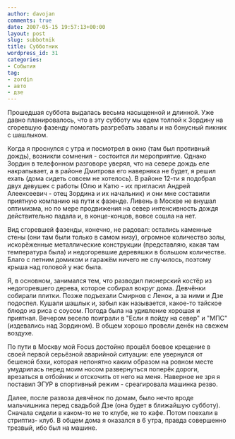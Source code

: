 ```yaml
---
author: davojan
comments: true
date: 2007-05-15 19:57:13+00:00
layout: post
slug: subbotnik
title: Субботник
wordpress_id: 31
categories:
- События
tag:
- zordin
- авто
- дзе
---
```


Прошедшая суббота выдалась весьма насыщенной и длинной. Уже давно планировалось, что в эту субботу
мы едем толпой к Зордину на сгоревшую фазенду помогать разгребать завалы и на бонусный пикник с
шашлыком.

Когда я проснулся с утра и посмотрел в окно (там был противный дождь), возникли сомнения -
состоится ли мероприятие. Однако Зордин в телефонном разговоре уверял, что на севере дождь еле
накрапывает, а в районе Дмитрова его наверняка не будет, я решил ехать (дома сидеть совсем не
хотелось). В районе 12-ти я подобрал двух девушек с работы (Олю и Катю - их пригласил Андрей
Алеексеевич - отец Зордина и их начальник) и они мне составили приятную компанию на пути к фазенде.
Ливень в Москве не внушал оптимизма, но по мере продвижения на север интенсивность дождя
действительно падала и, в конце-концов, вовсе сошла на нет.

Вид сгоревшей фазенды, конечно, не радовал: остались каменные стены (они там были только в самом
низу), огромное количество золы, искорёженные металлические конструкции (представляю, какая там
температура была) и недогоревшие деревяшки в большом количестве. Благо с летним домиком и гаражём
ничего не случилось, поэтому крыша над головой у нас была.

Я, в основном, занимался тем, что разводил пионерский костёр из недогоревшего дерева, которое
собирал вокруг дома. Девчёнки собирали плитки. Позже подъехали Смирнов с Ленок, а за ними и Дзе
подоспел. Кушали шашлык и, забыл как называется, какое-то тайское блюдо из риса с соусом. Погода
была на удивление хорошая и приятная. Вечером весело поиграли в "Если я пойду на север" и "МПС"
(издевались над Зордином). В общем хорошо провели денёк на свежем воздухе.

По пути в Москву мой Focus достойно прошёл боевое крещение в своей первой серьёзной аварийной
ситуации: еле увернулся от бешеной бэхи, которая непонятно каким образом на ровном месте умудрилась
перед моим носом развернуться поперёк дороги, врезаться в отбойник и отскочить от него на меня.
Наверное не зря я поставил ЭГУР в спортивный режим - среагировала машинка резво.

Далее, после развоза девчёнок по домам, было  нечто вроде мальчишника перед свадьбой Дзе (она будет
в ближайшую субботу). Сначала сидели в каком-то не то клубе, не то кафе. Потом поехали в стриптиз-
клуб. В общем дома я оказался в 6 утра, правда совершенно трезвый, ибо был на машине.
